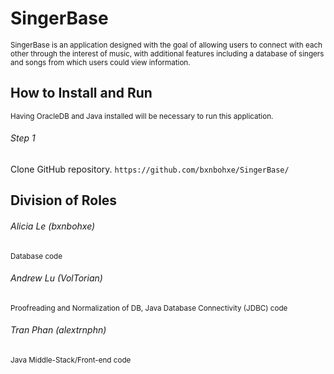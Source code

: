 # SingerBase
<sub>SingerBase is an application designed with the goal of allowing users to connect with each other through the interest of music, with additional features including a database of singers and songs from which users could view information.</sub>
## How to Install and Run
<sub>Having OracleDB and Java installed will be necessary to run this application.</sub>
###### Step 1
Clone GitHub repository.
`https://github.com/bxnbohxe/SingerBase/`
## Division of Roles
###### Alicia Le (bxnbohxe)
<sub>Database code</sub>
###### Andrew Lu (VolTorian)
<sub>Proofreading and Normalization of DB, Java Database Connectivity (JDBC) code</sub>
###### Tran Phan (alextrnphn)
<sub>Java Middle-Stack/Front-end code</sub>
